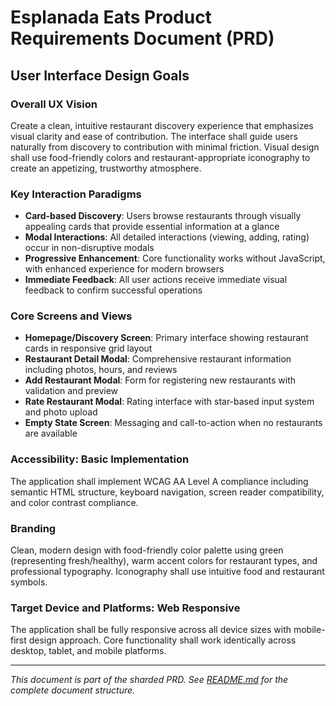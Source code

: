 # Esplanada Eats Product Requirements Document (PRD)

## User Interface Design Goals

### Overall UX Vision
Create a clean, intuitive restaurant discovery experience that emphasizes visual clarity and ease of contribution. The interface shall guide users naturally from discovery to contribution with minimal friction. Visual design shall use food-friendly colors and restaurant-appropriate iconography to create an appetizing, trustworthy atmosphere.

### Key Interaction Paradigms
- **Card-based Discovery**: Users browse restaurants through visually appealing cards that provide essential information at a glance
- **Modal Interactions**: All detailed interactions (viewing, adding, rating) occur in non-disruptive modals
- **Progressive Enhancement**: Core functionality works without JavaScript, with enhanced experience for modern browsers
- **Immediate Feedback**: All user actions receive immediate visual feedback to confirm successful operations

### Core Screens and Views
- **Homepage/Discovery Screen**: Primary interface showing restaurant cards in responsive grid layout
- **Restaurant Detail Modal**: Comprehensive restaurant information including photos, hours, and reviews
- **Add Restaurant Modal**: Form for registering new restaurants with validation and preview
- **Rate Restaurant Modal**: Rating interface with star-based input system and photo upload
- **Empty State Screen**: Messaging and call-to-action when no restaurants are available

### Accessibility: Basic Implementation
The application shall implement WCAG AA Level A compliance including semantic HTML structure, keyboard navigation, screen reader compatibility, and color contrast compliance.

### Branding
Clean, modern design with food-friendly color palette using green (representing fresh/healthy), warm accent colors for restaurant types, and professional typography. Iconography shall use intuitive food and restaurant symbols.

### Target Device and Platforms: Web Responsive
The application shall be fully responsive across all device sizes with mobile-first design approach. Core functionality shall work identically across desktop, tablet, and mobile platforms.

---

*This document is part of the sharded PRD. See [README.md](./README.md) for the complete document structure.*
